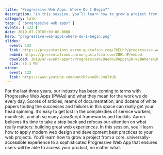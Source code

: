 ```yaml
---
title: "Progressive Web Apps: Where Do I Begin?"
description: "In this session, you’ll learn how to grow a project from a core, universally-accessible experience to a sophisticated Progressive Web App that ensures users will be able to access your product, no matter what."
category: talk
tags: [ "progressive web apps" ]
events: [ 132 ]
date: 2019-07-29T00:09:00-0000
hero: "progressive-web-apps-where-do-i-begin.png"
slides:
  event: 132
  link: https://presentations.aaron-gustafson.com/ZBELhP/progressive-web-apps-where-do-i-begin
  embed: https://presentations.aaron-gustafson.com/ZBELhP/embed
  download: 2019/an-event-apart/Progressive%20Web%20Apps%20-%20Where%20Do%20I%20Begin.pdf
  size: 75.1 MB
video:
  event: 132
  link: https://www.youtube.com/watch?v=e8R-34uTtU8
---
```


For the last three years, our industry has been coming to terms with Progressive Web Apps (PWAs) and what they mean for the work we do every day. Scores of articles, reams of documentation, and dozens of white papers touting the successes and failures in this space can really get your head spinning. It’s easy to get lost in the complexities of service workers, manifests, and oh so many JavaScript frameworks and toolkits. Aaron believes it’s time to take a step back and refocus our attention on what really matters: building great web experiences. In this session, you’ll learn how to apply modern web design and development best practices to your web projects. You’ll learn how to grow a project from a core, universally-accessible experience to a sophisticated Progressive Web App that ensures users will be able to access your product, no matter what.
